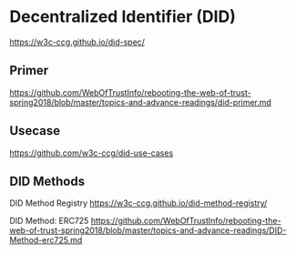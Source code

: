 # Decentralized Identifier (DID)
https://w3c-ccg.github.io/did-spec/

## Primer
https://github.com/WebOfTrustInfo/rebooting-the-web-of-trust-spring2018/blob/master/topics-and-advance-readings/did-primer.md

## Usecase
https://github.com/w3c-ccg/did-use-cases

## DID Methods
DID Method Registry
https://w3c-ccg.github.io/did-method-registry/

DID Method: ERC725
https://github.com/WebOfTrustInfo/rebooting-the-web-of-trust-spring2018/blob/master/topics-and-advance-readings/DID-Method-erc725.md

